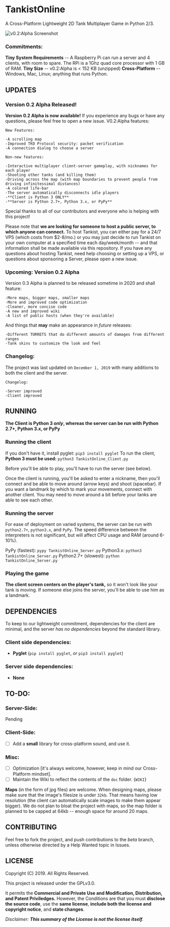 # TankistOnline
A Cross-Platform Lightweight 2D Tank Multiplayer Game in Python 2/3.

![v0.2:Alpha Screenshot](https://github.com/servusDei2018/servusdei2018.github.io/blob/TankistOnline/v0.2-alpha.jpg?raw=true)

### Commitments:

**Tiny System Requirements** -- A Raspberry Pi can run a server and 4 clients, with room to spare. The RPi is a 1Ghz quad core processor with 1 GB of RAM.
**Tiny Size** -- v0.2:Alpha is < 152 KB (unzipped)
**Cross-Platform** -- Windows, Mac, Linux; anything that runs Python.

## UPDATES

### Version 0.2 Alpha Released!

**Version 0.2 Alpha is now available!** If you experience any bugs or have any questions, please
feel free to open a new issue. V0.2:Alpha features:

```
New Features:

-A scrolling map
-Improved TKO Protocol security: packet verification
-A connection dialog to choose a server
```

```
Non-new features:

-Interactive multiplayer client-server gameplay, with nicknames for each player
-Shooting other tanks (and killing them)
-Driving across the map (with map boundaries to prevent people from driving infinitessimal distances)
-A colored life-bar
-The server automatically disconnects idle players
-**Client is Python 3 ONLY**
-**Server is Python 2.7+, Python 3.x, or PyPy**
```

Special thanks to all of our contributors and everyone who is helping with this project!

Please note that **we are looking for someone to host a public server, to which anyone can connect.** 
To host Tankist, you can either pay for a 24/7 VPS (which costs from $2-8/mo.) or you may just decide to
run Tankist on your own computer at a specified time each day/week/month -- and that information shall be
made available via this repository. If you have any questions about hosting Tankist, need help choosing or
setting up a VPS, or questions about sponsoring a Server, please open a new issue.

### Upcoming: Version 0.2 Alpha

Version 0.3 Alpha is planned to be released sometime in 2020 and shall feature:

```
-More maps, bigger maps, smaller maps
-More and improved code optimization
-Cleaner, more concise code
-A new and improved wiki
-A list of public hosts (when they're available)
```

And things that __may__ make an appearance in *future* releases:

```
-Different TURRETS that do different amounts of damages from different ranges
-Tank skins to customize the look and feel
```

### Changelog:

The project was last updated on `December 1, 2019` with many additions to both the client and the server.

```
Changelog:

-Server improved
-Client improved
```

## RUNNING

**The Client is Python 3 _only_, whereas the server can be run with Python 2.7+, Python 3.x, or PyPy**

### Running the client

If you don't have it, install pyglet: `pip3 install pyglet`
To run the client, **Python 3 must be used:** `python3 TankistOnline_Client.py`

Before you'll be able to play, you'll have to run the server (see below).

Once the client is running, you'll be asked to enter a nickname, then you'll connect
and be able to move around (arrow keys) and shoot (spacebar). If you want a landmark
by which to mark your movements, connect with another client. You may need to move
around a bit before your tanks are able to see each other.

### Running the server

For ease of deployment on varied systems, the server can be run with `python2.7+`, `python3.x`, and `PyPy`. The speed
difference between the interpreters is not significant, but will affect CPU usage and RAM (around 6-10%).

PyPy (fastest): `pypy TankistOnline_Server.py`
Python3.x: `python3 TankistOnline_Server.py`
Python2.7+ (slowest): `python TankistOnline_Server.py`

### Playing the game

**The client screen centers on the player's tank,** so it won't look like your tank is moving. If someone else joins the server, you'll be able to use him as a landmark.

## DEPENDENCIES

To keep to our lightweight commitment, dependencies for the client are minimal, and the server *has no dependencies* beyond the standard library.

### Client side dependencies:

- **Pyglet** (`pip install pyglet`, *or* `pip3 install pyglet`)

### Server side dependencies:

- **None**

## TO-DO:

### Server-Side:
Pending

### Client-Side:
- [ ] Add a **small** library for cross-platform sound, and use it.

### Misc:
- [ ] Optimization [it's always welcome, however, keep in mind our Cross-Platform mindset].
- [ ] Maintain the Wiki to reflect the contents of the `doc` folder. {`WIKI`}

**Maps** (in the form of jpg files) are welcome. When designing maps, please make sure that the image's filesize is under `32kb`. That means having low resolution (the client can automatically scale images to make them appear bigger). We do not plan to bloat the project with maps, so the map folder is planned to be capped at 64kb -- enough space for around 20 maps.

## CONTRIBUTING

Feel free to fork the project, and push contributions to the *beta* branch, unless otherwise directed by a Help Wanted topic in Issues.

## LICENSE

Copyright (C) 2019. All Rights Reserved.

This project is released under the GPLv3.0.

It permits the **Commercial and Private Use and Modification, Distribution, and Patent Priviledges.** However, the Conditions are that you must **disclose the source code**, use the **same license**, **include both the license and copyright notice**, and **state changes**. 

*Disclaimer: **This summary of the License is not the license itself**.*
